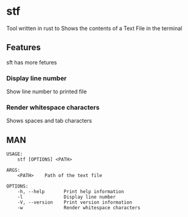 # stf
Tool written in rust to Shows the contents of a Text File in the terminal

## Features
sft has more fetures

### Display line number
Show line number to printed file
### Render whitespace characters
Shows spaces and tab characters

## MAN
```
USAGE:
    stf [OPTIONS] <PATH>

ARGS:
    <PATH>    Path of the text file

OPTIONS:
    -h, --help       Print help information
    -l               Display line number
    -V, --version    Print version information
    -w               Render whitespace characters
```
